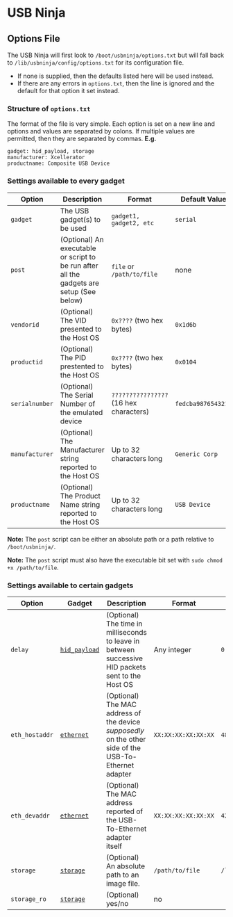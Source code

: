 # USB Ninja
## Options File

The USB Ninja will first look to `/boot/usbninja/options.txt` but will fall back to `/lib/usbninja/config/options.txt` for its configuration file.
* If none is supplied, then the defaults listed here will be used instead.
* If there are any errors in `options.txt`, then the line is ignored and the default for that option it set instead.

### Structure of `options.txt`
The format of the file is very simple. Each option is set on a new line and options and values are separated by colons. If multiple values are permitted, then they are separated by commas.
**E.g.**
```
gadget: hid_payload, storage
manufacturer: Xcellerator
productname: Composite USB Device
```

### Settings available to every gadget
|Option|Description|Format|Default Value|
|-|-|-|-|
|`gadget`|The USB gadget(s) to be used|`gadget1, gadget2, etc`|`serial`|
|`post`|(Optional) An executable or script to be run after all the gadgets are setup (See below)|`file` or `/path/to/file`|none|
|`vendorid`|(Optional) The VID presented to the Host OS|`0x????` (two hex bytes)|`0x1d6b`|
|`productid`|(Optional) The PID prestented to the Host OS|`0x????` (two hex bytes)|`0x0104`|
|`serialnumber`|(Optional) The Serial Number of the emulated device|`????????????????` (16 hex characters)|`fedcba9876543210`|
|`manufacturer`|(Optional) The Manufacturer string reported to the Host OS|Up to 32 characters long|`Generic Corp`|
|`productname`|(Optional) The Product Name string reported to the Host OS|Up to 32 characters long|`USB Device`|

**Note:** The `post` script can be either an absolute path or a path relative to `/boot/usbninja/`.

**Note:** The `post` script must also have the executable bit set with `sudo chmod +x /path/to/file`.

### Settings available to certain gadgets
|Option|Gadget|Description|Format|Default Value|
|-|-|-|-|-|
|`delay`|[`hid_payload`](HID.md)|(Optional) The time in milliseconds to leave in between successive HID packets sent to the Host OS|Any integer|`0`|
|`eth_hostaddr`|[`ethernet`](ETHERNET.md)|(Optional) The MAC address of the device _supposedly_ on the other side of the USB-To-Ethernet adapter|`XX:XX:XX:XX:XX:XX`|`48:6f:73:74:50:43`|
|`eth_devaddr`|[`ethernet`](ETHERNET.md)|(Optional) The MAC address reported of the USB-To-Ethernet adapter itself|`XX:XX:XX:XX:XX:XX`|`42:61:64:55:53:42`|
|`storage`|[`storage`](STORAGE.md)|(Optional) An absolute path to an image file.|`/path/to/file`|`/lib/usbninja/storage.img`|
|`storage_ro`|[`storage`](STORAGE.md)|(Optional) yes/no|no|
